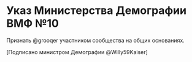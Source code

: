 # Указ Министерства Демографии ВМФ №10

Признать @grooqer участником сообщества на общих основаниях.

[Подписано министром Демографии @Willy59Kaiser]
